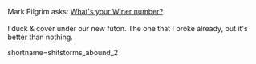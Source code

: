 Mark Pilgrim asks: <a href="http://diveintomark.org/archives/2003/04/21/whats_your_winer_number.html" target="_top">What's your Winer number?</a>
<br /><br />
I duck &amp; cover under our new futon.  The one that I broke already, but it's better than nothing.
<!--more-->
shortname=shitstorms_abound_2
